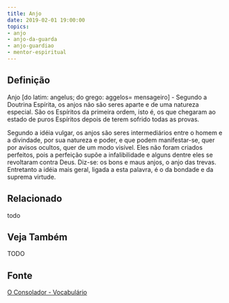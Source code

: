 ```yaml
---
title: Anjo
date: 2019-02-01 19:00:00
topics:
- anjo
- anjo-da-guarda
- anjo-guardiao
- mentor-espiritual
---
```


## Definição
Anjo [do latim: angelus; do grego: aggelos= mensageiro] - Segundo a Doutrina
Espírita, os anjos não são seres aparte e de uma natureza especial. São os
Espíritos da primeira ordem, isto é, os que chegaram ao estado de puros
Espíritos depois de terem sofrido todas as provas.

Segundo a idéia vulgar, os anjos são seres intermediários entre o homem e a
divindade, por sua natureza e poder, e que podem manifestar-se, quer por avisos
ocultos, quer de um modo visível. Eles não foram criados perfeitos, pois a
perfeição supõe a infalibilidade e alguns dentre eles se revoltaram contra
Deus. Diz-se: os bons e maus anjos, o anjo das trevas. Entretanto a idéia mais
geral, ligada a esta palavra, é o da bondade e da suprema virtude. 

## Relacionado
todo

## Veja Também
TODO

## Fonte
[O Consolador - Vocabulário](http://www.oconsolador.com.br/linkfixo/vocabulario/principal.html)

